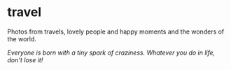 # travel

Photos from travels, lovely people and happy moments and the wonders of the world.

*Everyone is born with a tiny spark of craziness. Whatever you do in life, don't lose it!*
